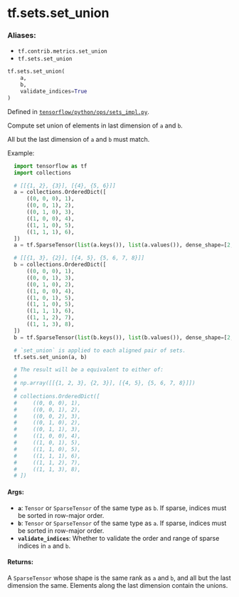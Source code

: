 <div itemscope itemtype="http://developers.google.com/ReferenceObject">
<meta itemprop="name" content="tf.sets.set_union" />
<meta itemprop="path" content="Stable" />
</div>

# tf.sets.set_union

### Aliases:

* `tf.contrib.metrics.set_union`
* `tf.sets.set_union`

``` python
tf.sets.set_union(
    a,
    b,
    validate_indices=True
)
```



Defined in [`tensorflow/python/ops/sets_impl.py`](/code/stable/tensorflow/python/ops/sets_impl.py).

Compute set union of elements in last dimension of `a` and `b`.

All but the last dimension of `a` and `b` must match.

Example:

```python
  import tensorflow as tf
  import collections

  # [[{1, 2}, {3}], [{4}, {5, 6}]]
  a = collections.OrderedDict([
      ((0, 0, 0), 1),
      ((0, 0, 1), 2),
      ((0, 1, 0), 3),
      ((1, 0, 0), 4),
      ((1, 1, 0), 5),
      ((1, 1, 1), 6),
  ])
  a = tf.SparseTensor(list(a.keys()), list(a.values()), dense_shape=[2, 2, 2])

  # [[{1, 3}, {2}], [{4, 5}, {5, 6, 7, 8}]]
  b = collections.OrderedDict([
      ((0, 0, 0), 1),
      ((0, 0, 1), 3),
      ((0, 1, 0), 2),
      ((1, 0, 0), 4),
      ((1, 0, 1), 5),
      ((1, 1, 0), 5),
      ((1, 1, 1), 6),
      ((1, 1, 2), 7),
      ((1, 1, 3), 8),
  ])
  b = tf.SparseTensor(list(b.keys()), list(b.values()), dense_shape=[2, 2, 4])

  # `set_union` is applied to each aligned pair of sets.
  tf.sets.set_union(a, b)

  # The result will be a equivalent to either of:
  #
  # np.array([[{1, 2, 3}, {2, 3}], [{4, 5}, {5, 6, 7, 8}]])
  #
  # collections.OrderedDict([
  #     ((0, 0, 0), 1),
  #     ((0, 0, 1), 2),
  #     ((0, 0, 2), 3),
  #     ((0, 1, 0), 2),
  #     ((0, 1, 1), 3),
  #     ((1, 0, 0), 4),
  #     ((1, 0, 1), 5),
  #     ((1, 1, 0), 5),
  #     ((1, 1, 1), 6),
  #     ((1, 1, 2), 7),
  #     ((1, 1, 3), 8),
  # ])
```

#### Args:

* <b>`a`</b>: `Tensor` or `SparseTensor` of the same type as `b`. If sparse, indices
      must be sorted in row-major order.
* <b>`b`</b>: `Tensor` or `SparseTensor` of the same type as `a`. If sparse, indices
      must be sorted in row-major order.
* <b>`validate_indices`</b>: Whether to validate the order and range of sparse indices
     in `a` and `b`.


#### Returns:

A `SparseTensor` whose shape is the same rank as `a` and `b`, and all but
the last dimension the same. Elements along the last dimension contain the
unions.